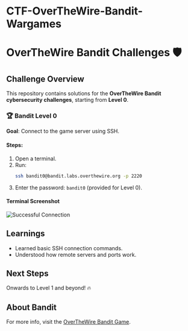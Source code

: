 # CTF-OverTheWire-Bandit-Wargames
# OverTheWire Bandit Challenges 🛡️

## Challenge Overview
This repository contains solutions for the **OverTheWire Bandit cybersecurity challenges**, starting from **Level 0**.

### 🏆 Bandit Level 0
**Goal**: Connect to the game server using SSH.

#### **Steps:**
1. Open a terminal.
2. Run:
   ```bash
   ssh bandit0@bandit.labs.overthewire.org -p 2220
   ```
3. Enter the password: `bandit0` (provided for Level 0).

#### **Terminal Screenshot**
![Successful Connection](images/terminal_output_level0.png)

## Learnings
- Learned basic SSH connection commands.
- Understood how remote servers and ports work.

## Next Steps
Onwards to Level 1 and beyond! 🔥

## About Bandit
For more info, visit the [OverTheWire Bandit Game](https://overthewire.org/wargames/bandit/).
